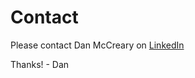 # Contact

Please contact Dan McCreary on [LinkedIn](https://www.linkedin.com/in/danmccreary/)

Thanks! - Dan
